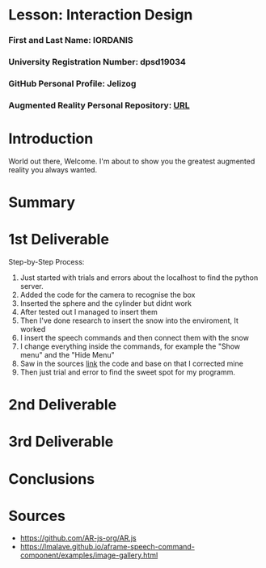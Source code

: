 # Lesson: Interaction Design

### First and Last Name: IORDANIS
### University Registration Number: dpsd19034
### GitHub Personal Profile: Jelizog
### Augmented Reality Personal Repository: [URL](https://jelizog.github.io/Augmented-Reality/marker_based/index.html)

# Introduction
World out there, Welcome.
I'm about to show you the greatest augmented reality you always wanted. 

# Summary


# 1st Deliverable

Step-by-Step Process:

1. Just started with trials and errors about the localhost to find the python server.
2. Added the code for the camera to recognise the box
3. Inserted the sphere and the cylinder but didnt work
4. After tested out I managed to insert them
5. Then I've done research to insert the snow into the enviroment, It worked
6. I insert the speech commands and then connect them with the snow
7. I change everything inside the commands, for example the "Show menu" and the "Hide Menu"
8. Saw in the sources [link](https://lmalave.github.io/aframe-speech-command-component/examples/image-gallery.html) the code and base on that I corrected mine
9. Then just trial and error to find the sweet spot for my programm.

# 2nd Deliverable


# 3rd Deliverable 


# Conclusions


# Sources

- https://github.com/AR-js-org/AR.js
- https://lmalave.github.io/aframe-speech-command-component/examples/image-gallery.html
